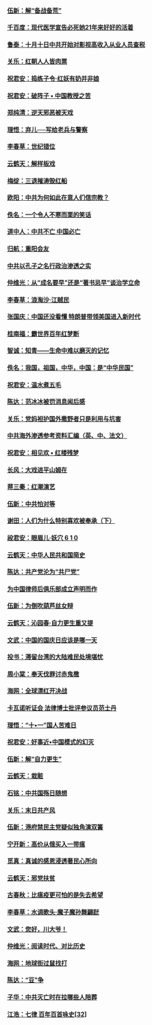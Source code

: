 #### [伍新：解“备战备荒”](../pages/nsc993/n10773928.md?t=10100951) 

#### [千百度：现代医学宣告必死她21年来好好的活着](../pages/nsc993/n10773703.md?t=10100951) 

#### [鲁泰：十月十日中共开始对影视高收入从业人员查税](../pages/nsc993/n10773444.md?t=10100951) 

#### [关乐：红朝人人皆肉票](../pages/nsc993/n10773429.md?t=10100951) 

#### [祝君安：捣练子令‧红妖有奶并非娘](../pages/nsc993/n10773412.md?t=10100951) 

#### [祝君安：破阵子 • 中国教授之苦](../pages/nsc993/n10772347.md?t=10100951) 

#### [郑纯清：逆天邪恶被天戏](../pages/nsc993/n10772339.md?t=10100951) 

#### [理悟：弃儿──写给老兵与警察](../pages/nsc993/n10772337.md?t=10100951) 

#### [李春草：世纪错位](../pages/nsc993/n10768198.md?t=10100951) 

#### [云鹤天：解样板戏](../pages/nsc993/n10768193.md?t=10100951) 

#### [梅绽：三退摧涛毁红船](../pages/nsc993/n10768163.md?t=10100951) 

#### [欧阳：中共为何如此在意人们信宗教？](../pages/nsc993/n10768144.md?t=10100951) 

#### [佚名：一个令人不寒而栗的笑话](../pages/nsc993/n10768061.md?t=10100951) 

#### [道中人：中共不亡 中国必亡](../pages/nsc993/n10768017.md?t=10100951) 

#### [归航：重阳会友](../pages/nsc993/n10767544.md?t=10100951) 

#### [中共以孔子之名行政治渗透之实](../pages/nsc993/n10767697.md?t=10100951) 

#### [仲维光：从“成名要早”还是“著书忌早”谈治学立命](../pages/nsc993/n10767650.md?t=10100951) 

#### [李春草：浪淘沙‧江贼民](../pages/nsc993/n10767480.md?t=10100951) 

#### [张国庆：中国还没看懂 特朗普带领美国进入新时代](../pages/nsc993/n10764224.md?t=10100951) 

#### [桂南福：霸世界百年红梦断](../pages/nsc993/n10762380.md?t=10100951) 

#### [智诚：知青——生命中难以磨灭的记忆](../pages/nsc993/n10762372.md?t=10100951) 

#### [佚名：我国，祖国，中华，中国：是“中华民国”](../pages/nsc993/n10762366.md?t=10100951) 

#### [祝君安：温水煮五毛](../pages/nsc993/n10762362.md?t=10100951) 

#### [陈达：范冰冰被罚消息闻后感](../pages/nsc993/n10760142.md?t=10100951) 

#### [关乐：党妈袒护国外撒野者只是利用与坑害](../pages/nsc993/n10760019.md?t=10100951) 

#### [中共海外渗透参考资料汇编（英、中、法文）](../pages/nsc993/n10756055.md?t=10100951) 

#### [祝君安：相见欢  •  红楼残梦](../pages/nsc993/n10757542.md?t=10100951) 

#### [长风：大戏进平山姆在](../pages/nsc993/n10757155.md?t=10100951) 

#### [蒋三秦：红潮演艺](../pages/nsc993/n10756736.md?t=10100951) 

#### [伍新：中共怕对等](../pages/nsc993/n10754812.md?t=10100951) 

#### [谢田：人们为什么特别喜欢被奉承（下）](../pages/nsc993/n10755072.md?t=10100951) 

#### [祋君安：眼眉儿‧妖穴 6 1 0](../pages/nsc993/n10754802.md?t=10100951) 

#### [云鹤天：中华人民共和国简史](../pages/nsc993/n10753546.md?t=10100951) 

#### [陈达：共产党沦为“共尸党”](../pages/nsc993/n10753506.md?t=10100951) 

#### [为中国律师后俱乐部成立声明而作](../pages/nsc993/n10753359.md?t=10100951) 

#### [伍新：为倒吹葫芦丝女辩](../pages/nsc993/n10753300.md?t=10100951) 

#### [云鹤天：沁园春‧自力更生重又提](../pages/nsc993/n10752681.md?t=10100951) 

#### [文武：中国的国庆日应该是哪一天](../pages/nsc993/n10752564.md?t=10100951) 

#### [投书：滞留台湾的大陆难民处境堪忧](../pages/nsc993/n10751122.md?t=10100951) 

#### [周小棠：奉天伐罪讨赤鬼檄](../pages/nsc993/n10749279.md?t=10100951) 

#### [海网：全球漂红开决战](../pages/nsc993/n10747774.md?t=10100951) 

#### [卡瓦诺听证会 法律博士批评参议员范士丹](../pages/nsc993/n10748504.md?t=10100951) 

#### [理悟：“十•一”国人苦难日](../pages/nsc993/n10747763.md?t=10100951) 

#### [祝君安：好事近•中国模式的幻灭](../pages/nsc993/n10747755.md?t=10100951) 

#### [伍新：解“自力更生”](../pages/nsc993/n10747744.md?t=10100951) 

#### [云鹤天：栽赃](../pages/nsc993/n10747735.md?t=10100951) 

#### [石铭：中共国殇日随想](../pages/nsc993/n10747202.md?t=10100951) 

#### [关乐：末日共产风](../pages/nsc993/n10745398.md?t=10100951) 

#### [伍新：港府禁民主党疑似独角演双簧](../pages/nsc993/n10745393.md?t=10100951) 

#### [宁开新：高价从俄买入一带瘟](../pages/nsc993/n10745381.md?t=10100951) 

#### [觅真：真诚的感恩浸透著民心所向](../pages/nsc993/n10746220.md?t=10100951) 

#### [云鹤天：邪党扶贫](../pages/nsc993/n10745370.md?t=10100951) 

#### [古春秋：比瘟疫更可怕的是失去希望](../pages/nsc993/n10745352.md?t=10100951) 

#### [李春草：水调歌头‧魔子魔孙舞翩跹](../pages/nsc993/n10744963.md?t=10100951) 

#### [文武：您好，川大爷！](../pages/nsc993/n10739572.md?t=10100951) 

#### [仲维光：阅读时代、对比历史](../pages/nsc993/n10744494.md?t=10100951) 

#### [海网：地球街过鼠找打](../pages/nsc993/n10741404.md?t=10100951) 

#### [陈达：“豆”争](../pages/nsc993/n10741375.md?t=10100951) 

#### [子华：中共灭亡时在拉哪些人陪葬](../pages/nsc993/n10741320.md?t=10100951) 

#### [江浩：七律 百年百首咏史[32]](../pages/nsc993/n10741179.md?t=10100951) 

